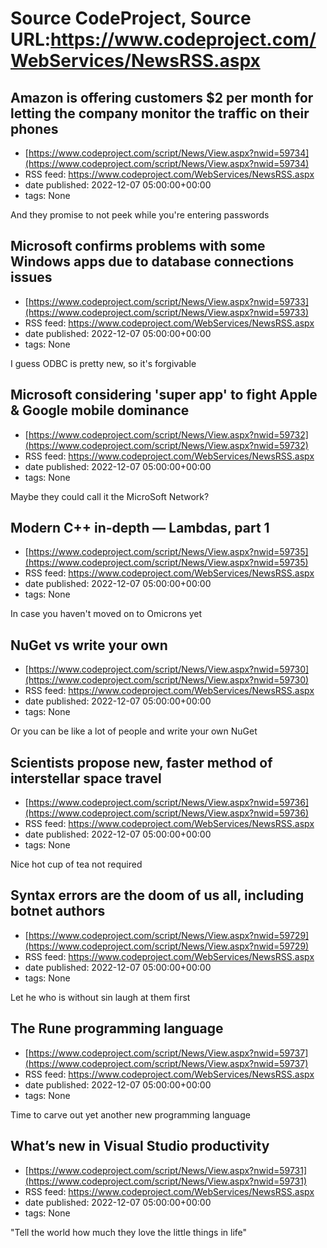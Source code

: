 # Source CodeProject, Source URL:https://www.codeproject.com/WebServices/NewsRSS.aspx

## Amazon is offering customers $2 per month for letting the company monitor the traffic on their phones
 - [https://www.codeproject.com/script/News/View.aspx?nwid=59734](https://www.codeproject.com/script/News/View.aspx?nwid=59734)
 - RSS feed: https://www.codeproject.com/WebServices/NewsRSS.aspx
 - date published: 2022-12-07 05:00:00+00:00
 - tags: None

And they promise to not peek while you're entering passwords

## Microsoft confirms problems with some Windows apps due to database connections issues
 - [https://www.codeproject.com/script/News/View.aspx?nwid=59733](https://www.codeproject.com/script/News/View.aspx?nwid=59733)
 - RSS feed: https://www.codeproject.com/WebServices/NewsRSS.aspx
 - date published: 2022-12-07 05:00:00+00:00
 - tags: None

I guess ODBC is pretty new, so it's forgivable

## Microsoft considering 'super app' to fight Apple & Google mobile dominance
 - [https://www.codeproject.com/script/News/View.aspx?nwid=59732](https://www.codeproject.com/script/News/View.aspx?nwid=59732)
 - RSS feed: https://www.codeproject.com/WebServices/NewsRSS.aspx
 - date published: 2022-12-07 05:00:00+00:00
 - tags: None

Maybe they could call it the MicroSoft Network?

## Modern C++ in-depth — Lambdas, part 1
 - [https://www.codeproject.com/script/News/View.aspx?nwid=59735](https://www.codeproject.com/script/News/View.aspx?nwid=59735)
 - RSS feed: https://www.codeproject.com/WebServices/NewsRSS.aspx
 - date published: 2022-12-07 05:00:00+00:00
 - tags: None

In case you haven't moved on to Omicrons yet

## NuGet vs write your own
 - [https://www.codeproject.com/script/News/View.aspx?nwid=59730](https://www.codeproject.com/script/News/View.aspx?nwid=59730)
 - RSS feed: https://www.codeproject.com/WebServices/NewsRSS.aspx
 - date published: 2022-12-07 05:00:00+00:00
 - tags: None

Or you can be like a lot of people and write your own NuGet

## Scientists propose new, faster method of interstellar space travel
 - [https://www.codeproject.com/script/News/View.aspx?nwid=59736](https://www.codeproject.com/script/News/View.aspx?nwid=59736)
 - RSS feed: https://www.codeproject.com/WebServices/NewsRSS.aspx
 - date published: 2022-12-07 05:00:00+00:00
 - tags: None

Nice hot cup of tea not required

## Syntax errors are the doom of us all, including botnet authors
 - [https://www.codeproject.com/script/News/View.aspx?nwid=59729](https://www.codeproject.com/script/News/View.aspx?nwid=59729)
 - RSS feed: https://www.codeproject.com/WebServices/NewsRSS.aspx
 - date published: 2022-12-07 05:00:00+00:00
 - tags: None

Let he who is without sin laugh at them first

## The Rune programming language
 - [https://www.codeproject.com/script/News/View.aspx?nwid=59737](https://www.codeproject.com/script/News/View.aspx?nwid=59737)
 - RSS feed: https://www.codeproject.com/WebServices/NewsRSS.aspx
 - date published: 2022-12-07 05:00:00+00:00
 - tags: None

Time to carve out yet another new programming language

## What’s new in Visual Studio productivity
 - [https://www.codeproject.com/script/News/View.aspx?nwid=59731](https://www.codeproject.com/script/News/View.aspx?nwid=59731)
 - RSS feed: https://www.codeproject.com/WebServices/NewsRSS.aspx
 - date published: 2022-12-07 05:00:00+00:00
 - tags: None

"Tell the world how much they love the little things in life"
